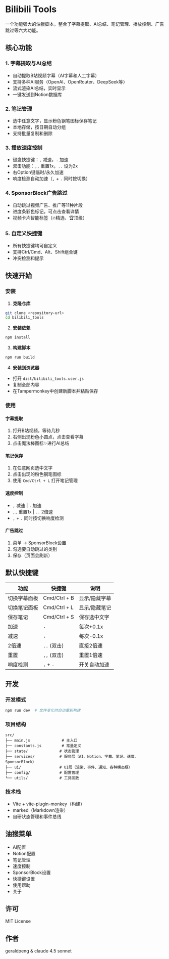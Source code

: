 # Bilibili Tools

一个功能强大的油猴脚本，整合了字幕提取、AI总结、笔记管理、播放控制、广告跳过等六大功能。

## 核心功能

### 1. 字幕提取与AI总结
- 自动提取B站视频字幕（AI字幕和人工字幕）
- 支持多种AI服务（OpenAI、OpenRouter、DeepSeek等）
- 流式渲染AI总结，实时显示
- 一键发送到Notion数据库

### 2. 笔记管理
- 选中任意文字，显示粉色钢笔图标保存笔记
- 本地存储，按日期自动分组
- 支持批量复制和删除

### 3. 播放速度控制
- 键盘快捷键：`,` 减速，`.` 加速
- 双击功能：`,,` 重置1x，`..` 设为2x
- 右Option键临时/永久加速
- 响度检测自动加速（`,` + `.` 同时按切换）

### 4. SponsorBlock广告跳过
- 自动跳过视频广告、推广等11种片段
- 进度条彩色标记，可点击查看详情
- 视频卡片智能标签（🔥精选、🏆顶级）

### 5. 自定义快捷键
- 所有快捷键均可自定义
- 支持Ctrl/Cmd、Alt、Shift组合键
- 冲突检测和提示

## 快速开始

### 安装

1. **克隆仓库**
```bash
git clone <repository-url>
cd bilibili_tools
```

2. **安装依赖**
```bash
npm install
```

3. **构建脚本**
```bash
npm run build
```

4. **安装到浏览器**
- 打开 `dist/bilibili_tools.user.js`
- 复制全部内容
- 在Tampermonkey中创建新脚本并粘贴保存

### 使用

#### 字幕提取
1. 打开B站视频，等待几秒
2. 右侧出现粉色小圆点，点击查看字幕
3. 点击魔法棒图标✨进行AI总结

#### 笔记保存
1. 在任意网页选中文字
2. 点击出现的粉色钢笔图标
3. 使用 `Cmd/Ctrl + L` 打开笔记管理

#### 速度控制
- `,` 减速 | `.` 加速
- `,,` 重置1x | `..` 2倍速
- `,` + `.` 同时按切换响度检测

#### 广告跳过
1. 菜单 → SponsorBlock设置
2. 勾选要自动跳过的类别
3. 保存（页面会刷新）

## 默认快捷键

| 功能 | 快捷键 | 说明 |
|------|--------|------|
| 切换字幕面板 | Cmd/Ctrl + B | 显示/隐藏字幕 |
| 切换笔记面板 | Cmd/Ctrl + L | 显示/隐藏笔记 |
| 保存笔记 | Cmd/Ctrl + S | 保存选中文字 |
| 加速 | `.` | 每次+0.1x |
| 减速 | `,` | 每次-0.1x |
| 2倍速 | `..` (双击) | 直接2倍速 |
| 重置 | `,,` (双击) | 重置1倍速 |
| 响度检测 | `,` + `.` | 开关自动加速 |

## 开发

### 开发模式
```bash
npm run dev  # 文件变化时自动重新构建
```

### 项目结构
```
src/
├── main.js              # 主入口
├── constants.js         # 常量定义
├── state/              # 状态管理
├── services/           # 服务层（AI、Notion、字幕、笔记、速度、SponsorBlock）
├── ui/                 # UI层（渲染、事件、通知、各种模态框）
├── config/             # 配置管理
└── utils/              # 工具函数
```

### 技术栈
- Vite + vite-plugin-monkey（构建）
- marked（Markdown渲染）
- 自研状态管理和事件总线

## 油猴菜单

- AI配置
- Notion配置
- 笔记管理
- 速度控制
- SponsorBlock设置
- 快捷键设置
- 使用帮助
- 关于

## 许可

MIT License

## 作者

geraldpeng & claude 4.5 sonnet
